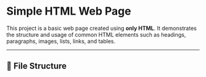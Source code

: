 # Simple HTML Web Page

This project is a basic web page created using **only HTML**. It demonstrates the structure and usage of common HTML elements such as headings, paragraphs, images, lists, links, and tables.

---

## 📄 File Structure



